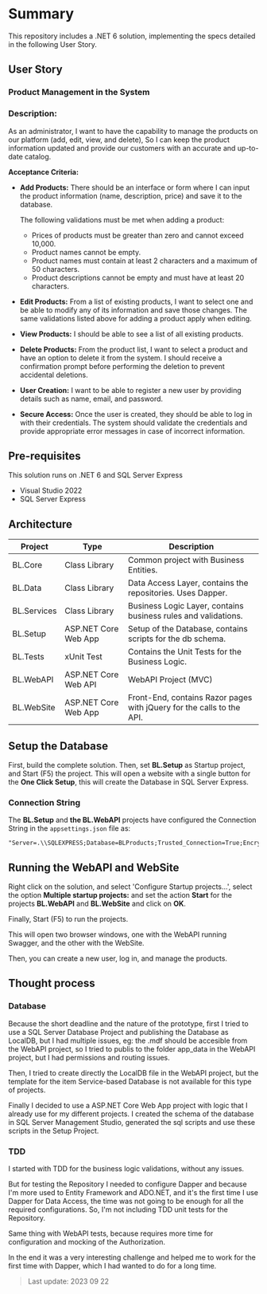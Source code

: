 # Summary

This repository includes a .NET 6 solution, implementing the specs detailed in the following User Story.

## User Story

### Product Management in the System
### Description:
As an administrator,
I want to have the capability to manage the products on our platform (add, edit, view, and delete),
So I can keep the product information updated and provide our customers with an accurate and up-to-date catalog.

**Acceptance Criteria:**

- **Add Products:** There should be an interface or form where I can input the product information (name, description, price) and save it to the database.
  
  The following validations must be met when adding a product:
  - Prices of products must be greater than zero and cannot exceed 10,000.
  - Product names cannot be empty.
  - Product names must contain at least 2 characters and a maximum of 50 characters.
  - Product descriptions cannot be empty and must have at least 20 characters.

- **Edit Products:** From a list of existing products, I want to select one and be able to modify any of its information and save those changes.
The same validations listed above for adding a product apply when editing.

- **View Products:** I should be able to see a list of all existing products.

- **Delete Products:** From the product list, I want to select a product and have an option to delete it from the system. I should receive a confirmation prompt before performing the deletion to prevent accidental deletions.

- **User Creation:** I want to be able to register a new user by providing details such as name, email, and password.

- **Secure Access:** Once the user is created, they should be able to log in with their credentials. The system should validate the credentials and provide appropriate error messages in case of incorrect information.


## Pre-requisites
This solution runs on .NET 6 and SQL Server Express
- Visual Studio 2022
- SQL Server Express

## Architecture

| Project       | Type                 | Description                                                           |
| ------------- | -------------------- | --------------------------------------------------------------------- |
| BL.Core       | Class Library        | Common project with Business Entities.                                |
| BL.Data       | Class Library        | Data Access Layer, contains the repositories. Uses Dapper.            |
| BL.Services   | Class Library        | Business Logic Layer, contains business rules and validations.        |
| BL.Setup      | ASP.NET Core Web App | Setup of the Database, contains scripts for the db schema.            |
| BL.Tests      | xUnit Test           | Contains the Unit Tests for the Business Logic.                       |
| BL.WebAPI     | ASP.NET Core Web API | WebAPI Project (MVC)                                                  |
| BL.WebSite    | ASP.NET Core Web App | Front-End, contains Razor pages with jQuery for the calls to the API. |


## Setup the Database

First, build the complete solution. 
Then, set **BL.Setup** as Startup project, and Start (F5) the project. 
This will open a website with a single button for the **One Click Setup**, this will create the Database in SQL Server Express.

### Connection String
The **BL.Setup** and **the BL.WebAPI** projects have configured the Connection String in the `appsettings.json` file as:
```
"Server=.\\SQLEXPRESS;Database=BLProducts;Trusted_Connection=True;Encrypt=False;"
```

## Running the WebAPI and WebSite
Right click on the solution, and select 'Configure Startup projects...', select the option **Multiple startup projects:** and set the action **Start** for the projects **BL.WebAPI** and **BL.WebSite** and click on **OK**. 

Finally, Start (F5) to run the projects. 

This will open two browser windows, one with the WebAPI running Swagger, and the other with the WebSite.

Then, you can create a new user, log in, and manage the products.

## Thought process

### Database
Because the short deadline and the nature of the prototype, first I tried to use a SQL Server Database Project and publishing the Database as LocalDB, but I had multiple issues, eg: the .mdf should be accesible from the WebAPI project, so I tried to publis to the folder app_data in the WebAPI project, but I had permissions and routing issues.

Then, I tried to create directly the LocalDB file in the WebAPI project, but the template for the item Service-based Database is not available for this type of projects.

Finally I decided to use a ASP.NET Core Web App project with logic that I already use for my different projects. I created the schema of the database in SQL Server Management Studio, generated the sql scripts and use these scripts in the Setup Project.

### TDD
I started with TDD for the business logic validations, without any issues. 

But for testing the Repository I needed to configure Dapper and because I'm more used to Entity Framework and ADO.NET, and it's the first time I use Dapper for Data Access, the time was not going to be enough for all the required configurations. So, I'm not including TDD unit tests for the Repository.

Same thing with WebAPI tests, because requires more time for configuration and mocking of the Authorization.

In the end it was a very interesting challenge and helped me to work for the first time with Dapper, which I had wanted to do for a long time.

> Last update: 2023 09 22
